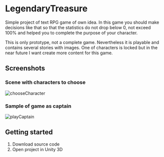 # LegendaryTreasure
Simple project of text RPG game of own idea.
In this game you should make decisions like that so that the statistics do not drop below 0, not exceed 100% and helped you to complete the purpose of your character.

This is only prototype, not a complete game. Nevertheless it is playable and contains several stories with images. One of characters is locked but in the near future I want create more content for this game. 


## Screenshots

### Scene with characters to choose
![chooseCharacter](https://user-images.githubusercontent.com/50884054/59060435-678e4500-88a1-11e9-9225-6e7f3d90a187.jpg)


### Sample of game as captain 
![playCaptain](https://user-images.githubusercontent.com/50884054/59061218-42023b00-88a3-11e9-88e3-a25fd7b0fe8b.jpg)



## Getting started

  1) Download source code
  2) Open project in Unity 3D


